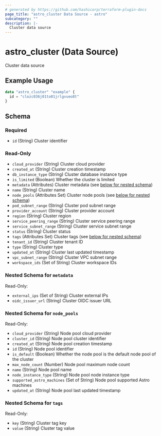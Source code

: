 ```yaml
---
# generated by https://github.com/hashicorp/terraform-plugin-docs
page_title: "astro_cluster Data Source - astro"
subcategory: ""
description: |-
  Cluster data source
---
```


# astro_cluster (Data Source)

Cluster data source

## Example Usage

```terraform
data "astro_cluster" "example" {
  id = "clozc036j01to01jrlgvueo8t"
}
```

<!-- schema generated by tfplugindocs -->
## Schema

### Required

- `id` (String) Cluster identifier

### Read-Only

- `cloud_provider` (String) Cluster cloud provider
- `created_at` (String) Cluster creation timestamp
- `db_instance_type` (String) Cluster database instance type
- `is_limited` (Boolean) Whether the cluster is limited
- `metadata` (Attributes) Cluster metadata (see [below for nested schema](#nestedatt--metadata))
- `name` (String) Cluster name
- `node_pools` (Attributes Set) Cluster node pools (see [below for nested schema](#nestedatt--node_pools))
- `pod_subnet_range` (String) Cluster pod subnet range
- `provider_account` (String) Cluster provider account
- `region` (String) Cluster region
- `service_peering_range` (String) Cluster service peering range
- `service_subnet_range` (String) Cluster service subnet range
- `status` (String) Cluster status
- `tags` (Attributes Set) Cluster tags (see [below for nested schema](#nestedatt--tags))
- `tenant_id` (String) Cluster tenant ID
- `type` (String) Cluster type
- `updated_at` (String) Cluster last updated timestamp
- `vpc_subnet_range` (String) Cluster VPC subnet range
- `workspace_ids` (Set of String) Cluster workspace IDs

<a id="nestedatt--metadata"></a>
### Nested Schema for `metadata`

Read-Only:

- `external_ips` (Set of String) Cluster external IPs
- `oidc_issuer_url` (String) Cluster OIDC issuer URL


<a id="nestedatt--node_pools"></a>
### Nested Schema for `node_pools`

Read-Only:

- `cloud_provider` (String) Node pool cloud provider
- `cluster_id` (String) Node pool cluster identifier
- `created_at` (String) Node pool creation timestamp
- `id` (String) Node pool identifier
- `is_default` (Boolean) Whether the node pool is the default node pool of the cluster
- `max_node_count` (Number) Node pool maximum node count
- `name` (String) Node pool name
- `node_instance_type` (String) Node pool node instance type
- `supported_astro_machines` (Set of String) Node pool supported Astro machines
- `updated_at` (String) Node pool last updated timestamp


<a id="nestedatt--tags"></a>
### Nested Schema for `tags`

Read-Only:

- `key` (String) Cluster tag key
- `value` (String) Cluster tag value

